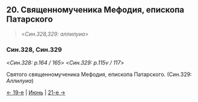 
## 20. Священномученика Мефодия, епископа Патарского

> <*Син.328,329: аллилуиа*>

### Син.328, Син.329

<*Син.328: p.164 / 165*>
<*Син.329: p.115v / 117*>

Святого священномученика Мефодия, епископа Патарского. (Син.329: *Аллилуиа*)

[← 19-е](06_19_SAB.ru.md) | [Июнь](README.md#20-й) | [21-е →](06_21_SAB.ru.md)
